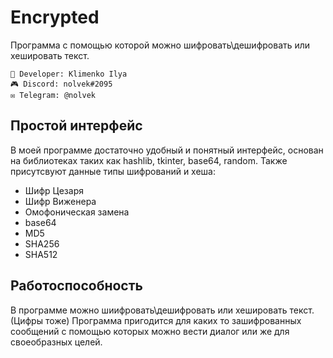 # Encrypted
Программа с помощью которой можно шифровать\дешифровать или хешировать текст.

```
🔱 Developer: Klimenko Ilya
🎮 Discord: nolvek#2095
✉️ Telegram: @nolvek
```

## Простой интерфейс

В моей программе достаточно удобный и понятный интерфейс, основан на библиотеках таких как hashlib, tkinter, base64, random.
Также присутсвуют данные типы шифрований и хеша:
- Шифр Цезаря
- Шифр Виженера
- Омофоническая замена
- base64
- MD5
- SHA256
- SHA512

## Работоспособность
В программе можно шиифровать\дешифровать или хешировать текст. (Цифры тоже)
Программа пригодится для каких то зашифрованных сообщений с помощью которых можно вести диалог или же для своеобразных целей. 
